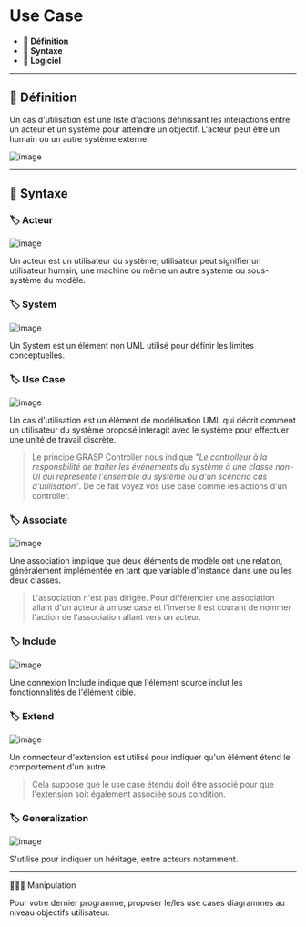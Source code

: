 # Use Case

* 🔖 **Définition**
* 🔖 **Syntaxe**
* 🔖 **Logiciel**

___

## 📑 Définition

Un cas d'utilisation est une liste d'actions définissant les interactions entre un acteur et un système pour atteindre un objectif. L'acteur peut être un humain ou un autre système externe.

![image](https://raw.githubusercontent.com/seeren-training/UML/master/wiki/resources/02/01-Use-Case.jpg)

___

## 📑 Syntaxe

### 🏷️ **Acteur**

![image](https://raw.githubusercontent.com/seeren-training/UML/master/wiki/resources/02/actor.png)

Un acteur est un utilisateur du système; utilisateur peut signifier un utilisateur humain, une machine ou même un autre système ou sous-système du modèle.

### 🏷️ **System**

![image](https://raw.githubusercontent.com/seeren-training/UML/master/wiki/resources/02/system.png)

Un System est un élément non UML utilisé pour définir les limites conceptuelles.

### 🏷️ **Use Case**

![image](https://raw.githubusercontent.com/seeren-training/UML/master/wiki/resources/02/usecase.png)

Un cas d'utilisation est un élément de modélisation UML qui décrit comment un utilisateur du système proposé interagit avec le système pour effectuer une unité de travail discrète.

> Le principe GRASP Controller nous indique "*Le controlleur à la responsbilité de traiter les événements du système à une classe non-UI qui représente l'ensemble du système ou d'un scénario cas d'utilisation*". De ce fait voyez vos use case comme les actions d'un controller.

### 🏷️ **Associate**

![image](https://raw.githubusercontent.com/seeren-training/UML/master/wiki/resources/02/associate.png)

Une association implique que deux éléments de modèle ont une relation, généralement implémentée en tant que variable d'instance dans une ou les deux classes. 

> L'association n'est pas dirigée. Pour différencier une association allant d'un acteur à un use case et l'inverse il est courant de nommer l'action de l'association allant vers un acteur.

### 🏷️ **Include**

![image](https://raw.githubusercontent.com/seeren-training/UML/master/wiki/resources/02/include.png)

Une connexion Include indique que l'élément source inclut les fonctionnalités de l'élément cible.

### 🏷️ **Extend**

![image](https://raw.githubusercontent.com/seeren-training/UML/master/wiki/resources/02/extend.png)

Un connecteur d'extension est utilisé pour indiquer qu'un élément étend le comportement d'un autre.

> Cela suppose que le use case étendu doit être associé pour que l'extension soit également associée sous condition.


### 🏷️ **Generalization**

![image](https://raw.githubusercontent.com/seeren-training/UML/master/wiki/resources/02/generalize.png)

S'utilise pour indiquer un héritage, entre acteurs notamment.

___

👨🏻‍💻 Manipulation

Pour votre dernier programme, proposer le/les use cases diagrammes au niveau objectifs utilisateur.